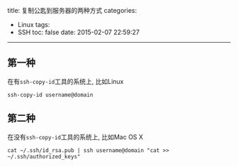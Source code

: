 title: 复制公匙到服务器的两种方式
categories:
  - Linux
tags:
  - SSH
toc: false
date: 2015-02-07 22:59:27
---

## 第一种

在有`ssh-copy-id`工具的系统上, 比如Linux


```
ssh-copy-id username@domain
```


## 第二种

在没有`ssh-copy-id`工具的系统上, 比如Mac OS X

```
cat ~/.ssh/id_rsa.pub | ssh username@domain "cat >> ~/.ssh/authorized_keys"
```